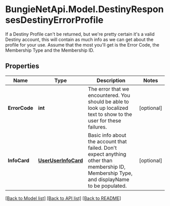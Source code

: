 # BungieNetApi.Model.DestinyResponsesDestinyErrorProfile
If a Destiny Profile can't be returned, but we're pretty certain it's a valid Destiny account, this will contain as much info as we can get about the profile for your use.  Assume that the most you'll get is the Error Code, the Membership Type and the Membership ID.
## Properties

Name | Type | Description | Notes
------------ | ------------- | ------------- | -------------
**ErrorCode** | **int** | The error that we encountered. You should be able to look up localized text to show to the user for these failures. | [optional] 
**InfoCard** | [**UserUserInfoCard**](UserUserInfoCard.md) | Basic info about the account that failed. Don&#39;t expect anything other than membership ID, Membership Type, and displayName to be populated. | [optional] 

[[Back to Model list]](../README.md#documentation-for-models) [[Back to API list]](../README.md#documentation-for-api-endpoints) [[Back to README]](../README.md)

